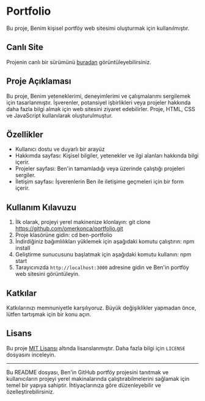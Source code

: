 # Portfolio   

Bu proje, Benim kişisel portföy web sitesimi oluşturmak için kullanılmıştır.
 
## Canlı Site

Projenin canlı bir sürümünü [buradan](https://www.bensportfolio.com) görüntüleyebilirsiniz.

## Proje Açıklaması

Bu proje, Benim yeteneklerimi, deneyimlerimi ve çalışmalarımı sergilemek için tasarlanmıştır. İşverenler, potansiyel işbirlikleri veya projeler hakkında daha fazla bilgi almak için web sitesini ziyaret edebilirler. Proje, HTML, CSS ve JavaScript kullanılarak oluşturulmuştur.

## Özellikler

- Kullanıcı dostu ve duyarlı bir arayüz
- Hakkımda sayfası: Kişisel bilgiler, yetenekler ve ilgi alanları hakkında bilgi içerir.
- Projeler sayfası: Ben'in tamamladığı veya üzerinde çalıştığı projeleri sergiler.
- İletişim sayfası: İşverenlerin Ben ile iletişime geçmeleri için bir form içerir.

## Kullanım Kılavuzu

1. İlk olarak, projeyi yerel makinenize klonlayın: git clone https://github.com/omerkonca/portfolio.git
2. Proje klasörüne gidin: cd ben-portfolio
3. İndirdiğiniz bağımlılıkları yüklemek için aşağıdaki komutu çalıştırın: npm install
4. Geliştirme sunucusunu başlatmak için aşağıdaki komutu kullanın: npm start
5. Tarayıcınızda `http://localhost:3000` adresine gidin ve Ben'in portföy web sitesini görüntüleyin.

## Katkılar

Katkılarınızı memnuniyetle karşılıyoruz. Büyük değişiklikler yapmadan önce, lütfen tartışmak için bir konu açın.

## Lisans

Bu proje [MIT Lisansı](LICENSE.txt) altında lisanslanmıştır. Daha fazla bilgi için `LICENSE` dosyasını inceleyin.

---

Bu README dosyası, Ben'in GitHub portföy projesini tanıtmak ve kullanıcıların projeyi yerel makinalarında çalıştırabilmelerini sağlamak için temel bir yapıya sahiptir. İhtiyaçlarınıza göre düzenleyebilir ve özelleştirebilirsiniz.


